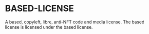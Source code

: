 # BASED-LICENSE

A based, copyleft, libre, anti-NFT code and media license.
The based license is licensed under the based license.

